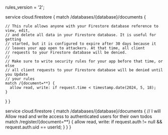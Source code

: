 rules_version = '2';

service cloud.firestore {
  match /databases/{database}/documents {

    // This rule allows anyone with your Firestore database reference to view, edit,
    // and delete all data in your Firestore database. It is useful for getting
    // started, but it is configured to expire after 30 days because it
    // leaves your app open to attackers. At that time, all client
    // requests to your Firestore database will be denied.
    //
    // Make sure to write security rules for your app before that time, or else
    // all client requests to your Firestore database will be denied until you Update
    // your rules
    match /{document=**} {
      allow read, write: if request.time < timestamp.date(2024, 5, 18);
    }
  }
}


<!-- Replacing Security -->
service cloud.firestore {
  match /databases/{database}/documents {
    // I will Allow read and write access to authenticated users for their own todos
    match /register/{document=**} {
      allow read, write: if request.auth != null && request.auth.uid == userId;
    }
  }
}

